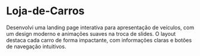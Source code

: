 # Loja-de-Carros
Desenvolvi uma landing page interativa para apresentação de veículos, com um design moderno e animações suaves na troca de slides. O layout destaca cada carro de forma impactante, com informações claras e botões de navegação intuitivos.
